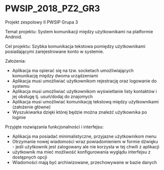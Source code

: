 # PWSIP_2018_PZ2_GR3
Projekt zespolowy II PWSIP Grupa 3

Temat projektu: System komunikacji między użytkownikami na platformie Android.

Cel projektu: Szybka komunikacja tekstowa pomiędzy użytkownikami posiadającymi zarejestrowane konto w systemie.

Założenia:

- Aplikacja ma opierać się na tzw. socketach umożliwiających komunikację między dwoma urządzeniami
- Aplikacja musi umożliwiać użytkownikom rejestrację oraz logowanie do systemu
- Aplikacja musi umożliwiać użytkownikom wyświetlanie listy kontaktów i jej obsługę tj. usuń/dodaj do znajomych
- Aplikacja musi umożliwiać komunikację tekstową między użytkownikami (założenie główne)
- Wyszukiwarka dzięki której będzie można znależć użytkownika po loginie

Przyjęte rozwiązania funkcjonalności i interfejsu:

- Aplikacja ma posiadać minimalistyczne, przyjazne użytkownikom menu
- Otrzymanie nowej wiadomości wraz powiadomieniem w formie dźwięku - jeśli użytkownik jest zalogowany ale nie korzysta w tej chwili z aplikacji
- użytkownik ma mieć możliwość konfigurowania wyglądu interfejsu z dostępnych opcji
- Wiadomości mają być archiwizowane, przechowywane w bazie danych
